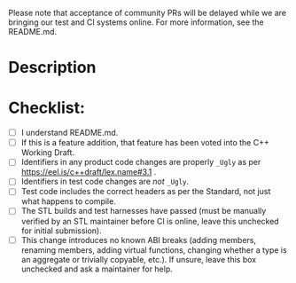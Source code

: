 Please note that acceptance of community PRs will be delayed while we are
bringing our test and CI systems online. For more information, see the
README.md.

# Description

# Checklist:

- [ ] I understand README.md.
- [ ] If this is a feature addition, that feature has been voted into the C++
  Working Draft.
- [ ] Identifiers in any product code changes are properly `_Ugly` as per
  https://eel.is/c++draft/lex.name#3.1 .
- [ ] Identifiers in test code changes are *not* `_Ugly`.
- [ ] Test code includes the correct headers as per the Standard, not just
  what happens to compile.
- [ ] The STL builds and test harnesses have passed (must be manually verified
  by an STL maintainer before CI is online, leave this unchecked for initial
  submission).
- [ ] This change introduces no known ABI breaks (adding members, renaming
  members, adding virtual functions, changing whether a type is an aggregate or
  trivially copyable, etc.). If unsure, leave this box unchecked and ask a
  maintainer for help.
